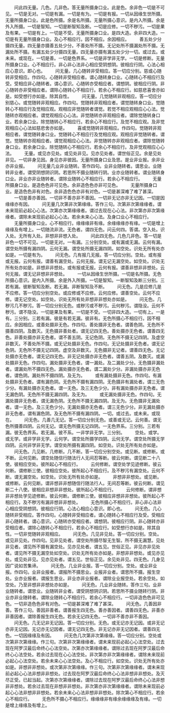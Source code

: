 <!-- { "loadSidebar": true } -->
　　问此四无量。几色。几非色。答无量所摄身口业。此是色。余非色一切是不可见。一切是无对。一切是有漏。一切是有为。一切是有报。一切从因缘生世所摄。无量所摄身口业。此是色所摄。余是名所摄。无量所摄心意识。是内入所摄。余是外入所摄。一切是智知。一切是断智知及断。一切是应修。一切不秽污。一切是果及有果。一切是有上。一切是不受。无量所摄身口业。是四大造。余非四大造。一切是有无量所摄身口业。及心不相应行。因不相应。余因相应。
　　善五处少分摄四无量。四无量亦摄善五处少分。不善处所不摄。无记处所不摄漏处所不摄。无漏处所不摄。有漏五处少分摄四无量。四无量亦摄有漏五处少分一切。或过去。或未来。或现在。一切是善。一切是色界系。一切是非学非无学。一切是修断。无量所摄身口业。心不相应行。非心非心法非心相应受阴想阴。彼相应行阴。心法心相应心意识。即心也。
　　问无量。几心随转非受相应。答一切应分别。慈或心随转非受相应。作四句。心随转非受相应者。谓心随转身口业。心随转心不相应行及受。受相应非心随转者。谓心意识。心随转亦受相应者。谓想阴。彼相应行阴。非心随转亦非受相应者。谓除心随转心不相应行。若余心不相应行。如慈悲喜舍亦如是。如受想行亦如是。除其自性。
　　问无量。几觉随转非观相应。答一切应分别慈心。或觉随转非观相应。作四句。觉随转非观相应者。谓觉随转身口业。觉随转心不相应行及觉相应观。观相应非觉随转者谓觉。若觉不相应观相应心心法。觉随转亦观相应者。谓觉观相应心心法。非觉随转亦非观相应者。谓除觉随转身口业。若余身口业。除觉随转心不相应行。若余心不相应行。及觉不相应观。及非觉观相应心心法如慈悲舍亦如是。
　　喜或觉随转非观相应。作四句。觉随转非观相应者。谓觉随转身口业。觉随转心不相应行及觉相应观。观相应非觉随转者。谓觉。觉随转亦观相应者。谓觉观相应心心法。非觉随转亦非观相应者。谓除觉随转身口业。若余身口业。除觉随转心不相应行。若余心不相应行。及非觉观相应心心法。
　　无量。或见亦见处。或见处非见。见亦见处者。谓世俗正见。余是见处非见。一切非身见因。身见亦非彼因。无量所摄身口业及思。是业非业报。余非业亦非业报。
　　问无量几业非业随转。答作四句。业非业随转者。谓思业。业随转非业者。谓受阴想阴识阴。若思所不摄业随转行阴。业亦业随转者。谓业随转身口业。非业亦非业随转者。谓除业随转心不相应行。若余心不相应行。
　　无量所摄身口业。是造色色非可见色。余非造色色亦非可见色。
　　无量所摄身口业。是造色色非有对色。余非造色色亦非有对色。一切是甚深难了难了甚深。
　　一切是善亦善因。一切非不善亦非不善因。一切非无记亦非无记因。一切是因缘缘亦有因。
　　问无量几次第非次第缘缘。答作三句。次第非次第缘缘者。谓未来现前必起心心法。次第亦次第缘缘者。谓过去现在心心法。非次第亦非次第缘缘者。谓除未来现前必起心心法。若余未来心心法。及身口业心不相应行。
　　无量所摄身口业。心不相应行。缘缘缘非有缘。余缘缘缘亦有缘。一切是增上缘缘及有增上。一切随流非流。无色者。谓四无色。问云何四。答谓。空入处。识入处。无所有入处。非想非非想入处。
　　问此四无色。几色几非色。答一切是非色一切不可见。一切是无对。一有漏。三分别空处。或有漏或无漏。云何有漏。谓空处所摄有漏四阴。云何无漏。谓空处所摄无漏四阴。如空处。识处无所有处亦如是。一切是有为。
　　问无色。几有报几无报。答一切应分别。空处。或有报或无报。云何有报。谓善有漏空处。云何无报。谓无记无漏空处。如空处。识处无所有处亦如是。非想非非想处。或有报或无报。云何有报。谓善非想非非想处。云何无报。谓无记非想非非想处。
　　一切从因缘生世所摄。一切是名所摄。无色所摄心意识。是内入所摄。余是外入所摄。一切是智知。一断智知及断三分别。三若有漏。彼断智知及断。若无漏。非断智知及不断。
　　问无色。几是应修几是不应修。答一切应分别空处。或应修或不应修。云何应修。谓善空处。云何不应修。谓无记空处。如空处。识处无所有处非想非非想处亦如是。
　　问无色。几秽污几不秽污。答一切应分别无色。或秽污或不秽污。云何秽污。谓隐没。云何不秽污。谓不隐没。一切是果及有果。一切是不受。一切非四大造。一切有上。一是有。三分别。三若有漏。彼是有若无漏。彼非有。无色所摄心不相应行。因不相应。余因相应。或善处摄非无色。作四句。善处摄非无色者。谓善色阴。无色所不摄善四阴。及数灭。无色摄非善处者。谓无记四无色。善处摄亦无色者。谓善四无色。非善处摄亦非无色者。谓不善五阴。无记色阴。无色所不摄无记四阴。及虚空非数灭。不善处所不摄。或无记处摄非无色。作四句。无记处摄非无色者。谓无记色阴。无色所不摄无记四阴。虚空及非数灭。无色摄非无记者。谓善四无色。无记处摄亦无色者。谓无记四无色。非无记处摄亦非无色者。谓善五阴。及数灭。或漏处摄非无色。作四句。漏处摄非无色者。谓一漏处。及二漏处少分。无色摄非漏处者。谓漏处所不摄四无色。漏处摄亦无色者。谓二漏处少分。非漏处摄亦非无色者。谓色阴。漏处所不摄四阴。及无为。
　　或有漏处摄非无色。作四句。有漏处摄非无色者。谓有漏色阴。无色所不摄有漏四阴。无色摄非有漏处者。谓三无色少分。有漏处摄亦无色者。谓一无色。及三无色少分。非有漏处摄亦非无色者。谓无漏色阴。无色所不摄无漏四阴。及无为。
　　或无漏处摄非无色。作四句。无漏处摄非无色者。谓无漏色阴。无色所不摄无漏四阴。及无为。无色摄非无漏处者。谓一无色。及三无色少分。无漏处摄亦无色者。谓三无色少分。非无漏处摄亦非无色者。谓有漏色阴。及无色所不摄有漏四阴。一切。或过去。或未来。或现在。
　　问无色。几善几无记。答一切应分别无色。或善或无记。云何善。谓无色所摄善四阴。云何无记。谓无色所摄无记四阴。一无色界系。三分别。三若有漏。彼无色界系。若无漏。彼不系。一非学非无学。三分别。
　　空处。或学。或无学。或非学非无学。云何学。谓空处所摄学四阴。云何无学。谓空处所摄无学四阴。云何非学非无学。谓空处所摄有漏四阴。如空处。识处无所有处亦如是。
　　问无色。几见断。几修断。几不断。答一切应分别空处。或见断。或修断。或不断。云何见断。谓空处随信行随法行人无间忍等断。彼云何断。谓见断二十八使。彼相应空处。彼所起心不相应行。
　　云何修断。谓空处学见迹修断。彼云何断。谓修断三使。彼相应空处。彼所起心不相应行。及不秽污有漏空处。云何不断。谓无漏空处。如空处。识处无所有处亦如是。
　　非想非非想处。或见断。或修断。云何见断。谓非想非非想随信行随法行人。无间忍等断。彼云何断。谓见断二十八使。彼相应非想非非想处。彼所起心不相应行。
　　云何修断。谓非想非非想处学见迹修断。彼云何断。谓修断三使。彼相应非想非非想处。彼所起心不相应行。及不秽污有漏非想非非想处。
　　无色所摄心不相应行。非心非心法非心相应受阴想阴。彼相应行阴。心法心相应心意识。即心也。
　　问无色。几心随转非受相应。答作四句。心随转非受相应者。谓心随转心不相应行及受。受相应非心随转者。谓心意识。心随转亦受相应者。谓想阴。彼相应行阴。非心随转亦非受相应者。谓除心随转心不相应行。若余心不相应行。如受想行亦如是。除其自性。一切非觉随转非观相应。
　　问无色。几见非见处。答一切应分别。空处。或见非见处。作四句。见非见处者。谓空处所摄尽智无生智。所不摄无漏慧。见处非见者。谓见所不摄有漏空处。见亦见处者。谓五见。世俗正见。非见亦非见处者。谓见所不摄无漏空处如空处。识处无所有处亦如是。非想非非想处。或见亦见处。或见处非见。见亦见处者。谓五见。世俗正见。余见处非见。四无色。几身见因广说如苦集谛。
　　问无色。几业非业报。答一切应分别。空处。或业非业报。作四句。业非业报者。谓报所不摄思业。业报非业者。谓思所不摄。报生空处。业亦业报者。谓报生思业。非业亦非业报者。谓除业业报空处。若余空处。如空处。乃至非想非非想处亦如是。
　　问无色。几业非业随转。答作三句。业非业随转者。谓思业。业随转非业者。谓受阴想阴识阴。若思所不摄业随转行阴。非业亦非业随转者。谓除业随转心不相应行。若余心不相应行。一切非造色色非可见色。一切非造色色非有对色。一切是甚深难了难了甚深。
　　问无色。几善因非善。答作三句。善因非善者。谓善报生四无色。善亦善因者。谓善四无色。非善亦非善因者。谓除善报生四无色。若余无记四无色。一切非不善亦非不善因。
　　问无色。几无记非无记因。答一切应分别。无色。或无记亦无记因。或非无记亦非无记因。无记亦无记因者。谓无记四无色。非无记亦非无记因者。谓善四无色。一切因缘缘及有因。
　　问无色几次第非次第缘缘。答一切应分别。空处或次第非次第缘缘。作三句。次第非次第缘缘者。谓未来现前必起心心法空处。过去现在阿罗汉最后命终心心法空处。次第亦次第缘缘者。谓除过去现在阿罗汉最后命终心心法空处。若余过去现在心心法空处。非次第亦非次第缘缘者。谓除未来现前必起心心法空处。若余未来心心法空处。及心不相应行。如空处。识处无所有处亦如是。非想非非想处。或次第非次第缘缘。作三句。次第非次第缘缘者。谓未来现前必起心心法非想非非想处。过去现在阿罗汉最后命终心心法非想非非想处。及灭尽正受。已起当起。次第亦次第缘缘者。谓除过去现在阿罗汉最后命终心心法非想非非想处。若余过去现在非想非非想处。非次第亦非次第缘缘者。谓除未来现前必起心心法非想非非想处。若余未来心心法非想非非想处。除次第心不相应行。若余心不相应行。
　　无色所不摄心不相应行。缘缘缘非有缘余缘缘缘及有缘。一切是增上缘缘及有增上。
